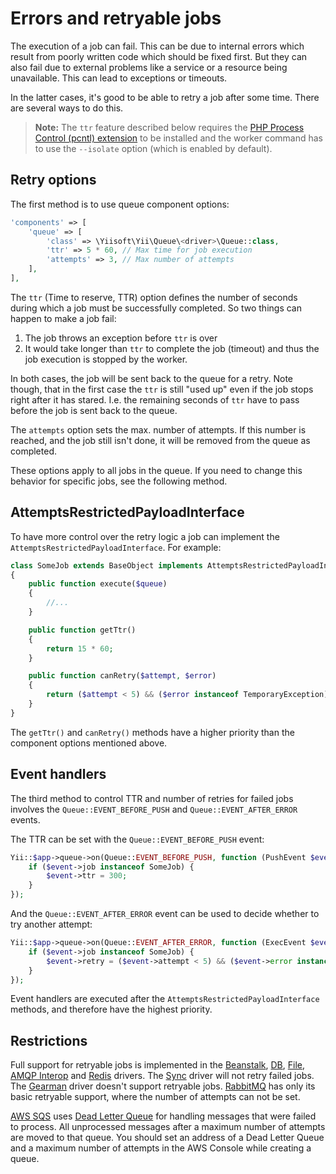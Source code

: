 Errors and retryable jobs
=========================

The execution of a job can fail. This can be due to internal errors which result from
poorly written code which should be fixed first. But they can also fail due to external
problems like a service or a resource being unavailable. This can lead to exceptions or
timeouts.

In the latter cases, it's good to be able to retry a job after some time. There are several ways to do this.

> **Note:** The `ttr` feature described below requires the
> [PHP Process Control (pcntl) extension](http://php.net/manual/en/book.pcntl.php) to be installed
> and the worker command has to use the `--isolate` option (which is enabled by default).

Retry options
-------------

The first method is to use queue component options:

```php
'components' => [
    'queue' => [
        'class' => \Yiisoft\Yii\Queue\<driver>\Queue::class,
        'ttr' => 5 * 60, // Max time for job execution
        'attempts' => 3, // Max number of attempts
    ],
],
```

The `ttr` (Time to reserve, TTR) option defines the number of seconds during which a job must
be successfully completed. So two things can happen to make a job fail:

 1. The job throws an exception before `ttr` is over
 2. It would take longer than `ttr` to complete the job (timeout) and thus the
 job execution is stopped by the worker.

In both cases, the job will be sent back to the queue for a retry. Note though,
that in the first case the `ttr` is still "used up" even if the job stops right
after it has stared. I.e. the remaining seconds of `ttr` have to pass before the
job is sent back to the queue.

The `attempts` option sets the max. number of attempts. If this number is
reached, and the job still isn't done, it will be removed from the queue as completed.

These options apply to all jobs in the queue. If you need to change this behavior for specific
jobs, see the following method.

AttemptsRestrictedPayloadInterface
---------------------

To have more control over the retry logic a job can implement the `AttemptsRestrictedPayloadInterface`.
For example:

```php
class SomeJob extends BaseObject implements AttemptsRestrictedPayloadInterface
{
    public function execute($queue)
    {
        //...
    }

    public function getTtr()
    {
        return 15 * 60;
    }

    public function canRetry($attempt, $error)
    {
        return ($attempt < 5) && ($error instanceof TemporaryException);
    }
}
```

The `getTtr()` and `canRetry()` methods have a higher priority than the component options mentioned above.

Event handlers
--------------

The third method to control TTR and number of retries for failed jobs involves the
`Queue::EVENT_BEFORE_PUSH` and `Queue::EVENT_AFTER_ERROR` events.

The TTR can be set with the `Queue::EVENT_BEFORE_PUSH` event:

```php
Yii::$app->queue->on(Queue::EVENT_BEFORE_PUSH, function (PushEvent $event) {
    if ($event->job instanceof SomeJob) {
        $event->ttr = 300;
    }
});
```

And the `Queue::EVENT_AFTER_ERROR` event can be used to decide whether to try another attempt:

```php
Yii::$app->queue->on(Queue::EVENT_AFTER_ERROR, function (ExecEvent $event) {
    if ($event->job instanceof SomeJob) {
        $event->retry = ($event->attempt < 5) && ($event->error instanceof TemporaryException);
    }
});
```

Event handlers are executed after the `AttemptsRestrictedPayloadInterface` methods, and therefore have the highest
priority.

Restrictions
------------

Full support for retryable jobs is implemented in the [Beanstalk], [DB], [File], [AMQP Interop] and [Redis] drivers.
The [Sync] driver will not retry failed jobs. The [Gearman] driver doesn't support retryable jobs.
[RabbitMQ] has only its basic retryable support, where the number of attempts can not be set.

[AWS SQS] uses [Dead Letter Queue] for handling messages that were failed to process.
All unprocessed messages after a maximum number of attempts are moved to that queue.
You should set an address of a Dead Letter Queue and a maximum number of attempts in the AWS Console while creating a queue.

[Beanstalk]: driver-beanstalk.md
[DB]: driver-db.md
[File]: driver-file.md
[Redis]: driver-redis.md
[Sync]: driver-sync.md
[Gearman]: driver-gearman.md
[RabbitMQ]: driver-amqp.md
[AMQP Interop]: driver-amqp-interop.md
[AWS SQS]: driver-sqs.md
[Dead Letter Queue]: https://docs.aws.amazon.com/AWSSimpleQueueService/latest/SQSDeveloperGuide/sqs-dead-letter-queues.html
